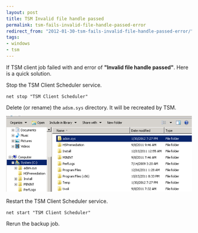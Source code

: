 ```yaml
---
layout: post
title: TSM Invalid file handle passed
permalink: tsm-fails-invalid-file-handle-passed-error
redirect_from: "2012-01-30-tsm-fails-invalid-file-handle-passed-error/"
tags:
- windows
- tsm
---
```


If TSM client job failed with and error of **"Invalid file handle passed"**. Here is a quick solution.

Stop the TSM Client Scheduler service.

	net stop "TSM Client Scheduler"

Delete (or rename) the `adsm.sys` directory. It will be recreated by TSM.

![adsm-sys](/assets/img/adsm-sys.png)

Restart the TSM Client Scheduler service.

	net start "TSM Client Scheduler"

Rerun the backup job.
